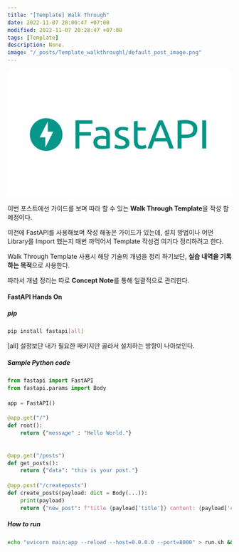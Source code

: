 ```yaml
---
title: "[Template] Walk Through"
date: 2022-11-07 20:00:47 +07:00
modified: 2022-11-07 20:28:47 +07:00
tags: [Template]
description: None.
image: "/_posts/Template_walkthroughl/default_post_image.png"
---
```


![default_post_image](default_post_image.png)



이번 포스트에선 가이드를 보며 따라 할 수 있는 **Walk Through Template**을 작성 할 예정이다. 

이전에 FastAPI를 사용해보며 작성 해놓은 가이드가 있는데, 설치 방법이나 어떤 Library를 Import 했는지 매번 까먹어서 Template 작성겸 여기다 정리하려고 한다.

Walk Through Template 사용시 해당 기술의 개념을 정리 하기보단, **실습 내역을 기록하는 목적**으로 사용한다.

따라서 개념 정리는 따로 **Concept Note**를 통해 일괄적으로 관리한다.



#### FastAPI Hands On

##### pip

~~~bash
pip install fastapi[all]
~~~

[all] 설정보단 내가 필요한 패키지만 골라서 설치하는 방향이 나아보인다.

##### Sample Python code

~~~python
from fastapi import FastAPI
from fastapi.params import Body

app = FastAPI()

@app.get("/")
def root():
	return {"message" : "Hello World."}


@app.get("/posts")
def get_posts():
	return {"data": "this is your post."}

@app.post("/createposts")
def create_posts(payload: dict = Body(...)):
	print(payload)
	return {"new_post": f"title {payload['title']} content: {payload['content']}"}
~~~

##### How to run
~~~bash
echo "uvicorn main:app --reload --host=0.0.0.0 --port=8000" > run.sh && chmod +x run.sh
~~~
